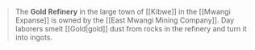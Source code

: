 > The **Gold Refinery** in the large town of [[Kibwe]] in the [[Mwangi Expanse]] is owned by the [[East Mwangi Mining Company]]. Day laborers smelt [[Gold|gold]] dust from rocks in the refinery and turn it into ingots.








